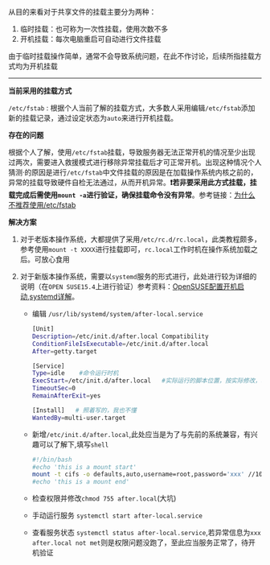 <!--
 * @Author: LiZedong 15516926476@163.com
 * @Date: 2023-03-08 13:53:56
 * @LastEditors: LiZedong 15516926476@163.com
 * @LastEditTime: 2023-03-09 13:57:00
 * @FilePath: \A个人笔记\Linux_Shell\挂载问题.md
 * @Description: 
 * 
 * Copyright (c) 2023 by ${git_name_email}, All Rights Reserved. 
-->
从目的来看对于共享文件的挂载主要分为两种：

1. 临时挂载：也可称为一次性挂载，使用次数不多
2. 开机挂载：每次电脑重启可自动进行文件挂载

由于临时挂载操作简单，通常不会导致系统问题，在此不作讨论，后续所指挂载方式均为开机挂载
***

**当前采用的挂载方式**

`/etc/fstab` : 根据个人当前了解的挂载方式，大多数人采用编辑`/etc/fstab`添加新的挂载记录，通过设定状态为`auto`来进行开机挂载。

**存在的问题**

根据个人了解，使用`/etc/fstab`挂载，导致服务器无法正常开机的情况至少出现过两次，需要进入救援模式进行移除异常挂载后才可正常开机。出现这种情况个人猜测·的原因是进行`/etc/fstab`中文件挂载的原因是在加载操作系统内核之前的，异常的挂载导致硬件自检无法通过，从而开机异常。**❗若非要采用此方式挂载，挂载完成后需使用`mount -a`进行验证，确保挂载命令没有异常**。参考链接：[为什么不推荐使用/etc/fstab](https://www.jianshu.com/p/af49a5d0553f)

**解决方案**

1. 对于老版本操作系统，大都提供了采用`/etc/rc.d/rc.local`，此类教程颇多，参考使用`mount -t XXXX`进行挂载即可，`rc.local`工作时机在操作系统加载之后。可放心食用

2. 对于新版本操作系统，需要以`systemd`服务的形式进行，此处进行较为详细的说明（在`OPEN SUSE15.4`上进行验证）参考资料：[OpenSUSE配置开机启动](https://jiuaidu.com/jianzhan/918670/),[systemd详解](https://blog.csdn.net/stone_fall/article/details/108630115)。

    + 编辑 `/usr/lib/systemd/system/after-local.service`

        ```sh
        [Unit]
        Description=/etc/init.d/after.local Compatibility
        ConditionFileIsExecutable=/etc/init.d/after.local  
        After=getty.target

        [Service]
        Type=idle    #命令运行时机
        ExecStart=/etc/init.d/after.local   #实际运行的脚本位置，按实际修改，若为开机挂载保持不变即可
        TimeoutSec=0
        RemainAfterExit=yes

        [Install]   # 照着写的，我也不懂
        WantedBy=multi-user.target
        ```

    + 新增`/etc/init.d/after.local`,此处应当是为了与先前的系统兼容，有兴趣可以了解下,填写`shell`

        ```bash
        #!/bin/bash
        #echo 'this is a mount start'
        mount -t cifs -o defaults,auto,username=root,password='xxx' //10.181.xx.xxx/data /mnt/ftp_xxx   # 此处进行挂载命令，按需求来
        #echo 'this is a mount end'                      
        ```

    + 检查权限并修改`chmod 755 after.local`(大坑)

    + 手动运行服务 `systemctl start after-local.service`

    + 查看服务状态 `systemctl status after-local.service`,若异常信息为`xxx after.local not met`则是权限问题没跑了，至此应当服务正常了，待开机验证


